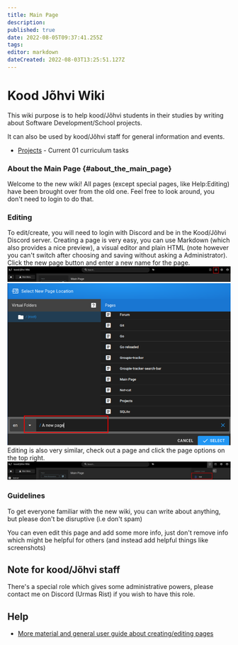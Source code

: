 ```yaml
---
title: Main Page
description: 
published: true
date: 2022-08-05T09:37:41.255Z
tags: 
editor: markdown
dateCreated: 2022-08-03T13:25:51.127Z
---
```



# **Kood Jõhvi Wiki**

This wiki purpose is to help kood/Jõhvi students in their studies by
writing about Software Development/School projects.

It can also be used by kood/Jõhvi staff for general information and events.

-   [Projects](Projects "wikilink") - Current 01 curriculum tasks


### About the Main Page {#about_the_main_page}

Welcome to the new wiki!
All pages (except special pages, like Help:Editing) have been brought over from the old one.
Feel free to look around, you don't need to login to do that.

### Editing

To edit/create, you will need to login with Discord and be in the Kood/Jõhvi Discord server.
Creating a page is very easy, you can use Markdown (which also provides a nice preview), a visual editor and plain HTML (note however you can't switch after choosing and saving without asking a Administrator).
Click the new page button and enter a new name for the page.
![new-page.png](/new-page.png)
![page-name.png](/page-name.png)
Editing is also very similar, check out a page and click the page options on the top right.
![edit-page.png](/edit-page.png)

### Guidelines
To get everyone familiar with the new wiki, you can write about anything, but please don't be disruptive (i.e don't spam)

You can even edit this page and add some more info, just don't remove info which might be helpful for others (and instead add helpful things like screenshots)

## Note for kood/Jõhvi staff
There's a special role which gives some administrative powers, please contact me on Discord (Urmas Rist) if you wish to have this role.

## Help

-   [More material and general user guide about creating/editing pages](https://docs.requarks.io/guide/intro)
